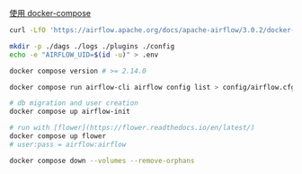 
[使用 docker-compose](https://airflow.apache.org/docs/apache-airflow/stable/howto/docker-compose/index.html)

```bash
curl -LfO 'https://airflow.apache.org/docs/apache-airflow/3.0.2/docker-compose.yaml'

mkdir -p ./dags ./logs ./plugins ./config
echo -e "AIRFLOW_UID=$(id -u)" > .env

docker compose version # >= 2.14.0

docker compose run airflow-cli airflow config list > config/airflow.cfg

# db migration and user creation
docker compose up airflow-init

# run with [flower](https://flower.readthedocs.io/en/latest/)
docker compose up flower
# user:pass = airflow:airflow

docker compose down --volumes --remove-orphans
```
